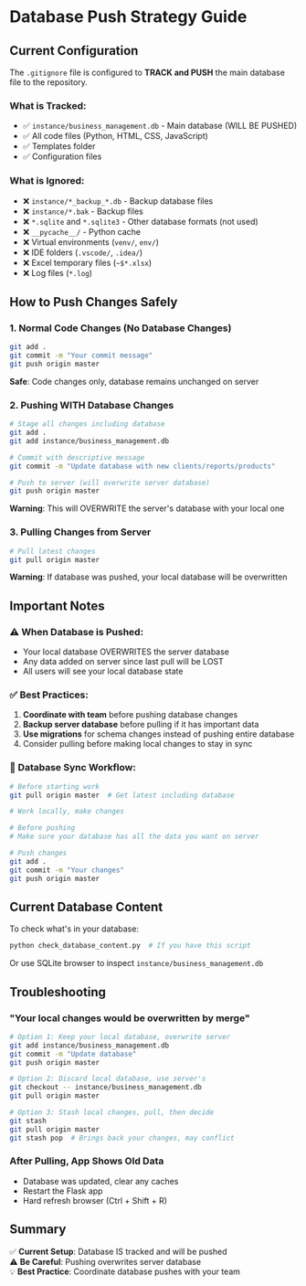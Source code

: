 # Database Push Strategy Guide

## Current Configuration

The `.gitignore` file is configured to **TRACK and PUSH** the main database file to the repository.

### What is Tracked:
- ✅ `instance/business_management.db` - Main database (WILL BE PUSHED)
- ✅ All code files (Python, HTML, CSS, JavaScript)
- ✅ Templates folder
- ✅ Configuration files

### What is Ignored:
- ❌ `instance/*_backup_*.db` - Backup database files
- ❌ `instance/*.bak` - Backup files
- ❌ `*.sqlite` and `*.sqlite3` - Other database formats (not used)
- ❌ `__pycache__/` - Python cache
- ❌ Virtual environments (`venv/`, `env/`)
- ❌ IDE folders (`.vscode/`, `.idea/`)
- ❌ Excel temporary files (`~$*.xlsx`)
- ❌ Log files (`*.log`)

## How to Push Changes Safely

### 1. Normal Code Changes (No Database Changes)
```bash
git add .
git commit -m "Your commit message"
git push origin master
```
**Safe**: Code changes only, database remains unchanged on server

### 2. Pushing WITH Database Changes
```bash
# Stage all changes including database
git add .
git add instance/business_management.db

# Commit with descriptive message
git commit -m "Update database with new clients/reports/products"

# Push to server (will overwrite server database)
git push origin master
```
**Warning**: This will OVERWRITE the server's database with your local one

### 3. Pulling Changes from Server
```bash
# Pull latest changes
git pull origin master
```
**Warning**: If database was pushed, your local database will be overwritten

## Important Notes

### ⚠️ When Database is Pushed:
- Your local database OVERWRITES the server database
- Any data added on server since last pull will be LOST
- All users will see your local database state

### ✅ Best Practices:
1. **Coordinate with team** before pushing database changes
2. **Backup server database** before pulling if it has important data
3. **Use migrations** for schema changes instead of pushing entire database
4. Consider pulling before making local changes to stay in sync

### 🔄 Database Sync Workflow:
```bash
# Before starting work
git pull origin master  # Get latest including database

# Work locally, make changes

# Before pushing
# Make sure your database has all the data you want on server

# Push changes
git add .
git commit -m "Your changes"
git push origin master
```

## Current Database Content

To check what's in your database:
```bash
python check_database_content.py  # If you have this script
```

Or use SQLite browser to inspect `instance/business_management.db`

## Troubleshooting

### "Your local changes would be overwritten by merge"
```bash
# Option 1: Keep your local database, overwrite server
git add instance/business_management.db
git commit -m "Update database"
git push origin master

# Option 2: Discard local database, use server's
git checkout -- instance/business_management.db
git pull origin master

# Option 3: Stash local changes, pull, then decide
git stash
git pull origin master
git stash pop  # Brings back your changes, may conflict
```

### After Pulling, App Shows Old Data
- Database was updated, clear any caches
- Restart the Flask app
- Hard refresh browser (Ctrl + Shift + R)

## Summary

✅ **Current Setup**: Database IS tracked and will be pushed  
⚠️ **Be Careful**: Pushing overwrites server database  
💡 **Best Practice**: Coordinate database pushes with your team





